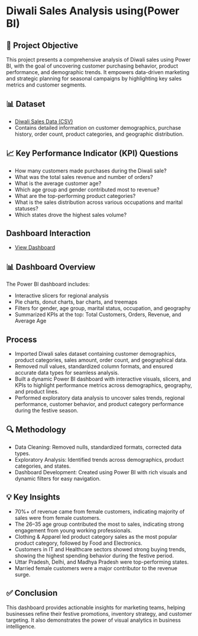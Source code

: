 # Diwali Sales Analysis using(Power BI)
## 📌 Project Objective
This project presents a comprehensive analysis of Diwali sales using Power BI, with the goal of uncovering customer purchasing behavior, product performance, and demographic trends. It empowers data-driven marketing and strategic planning for seasonal campaigns by highlighting key sales metrics and customer segments.

## 📊 Dataset
- <a href="https://github.com/JEMIMAYUSUF/Diwali-Sales-Analysis-Dashboard-using-Power-BI/blob/main/Diwali%20Sales%20Data.csv">Diwali Sales Data (CSV)</a>
- Contains detailed information on customer demographics, purchase history, order count, product categories, and geographic distribution.

## 📈 Key Performance Indicator (KPI) Questions
- How many customers made purchases during the Diwali sale?
- What was the total sales revenue and number of orders?
- What is the average customer age?
- Which age group and gender contributed most to revenue?
- What are the top-performing product categories?
- What is the sales distribution across various occupations and marital statuses?
- Which states drove the highest sales volume?

## Dashboard Interaction
- <a href="https://github.com/JEMIMAYUSUF/Diwali-Sales-Analysis-Dashboard-using-Power-BI/blob/main/Screenshot.png">View Dashboard</a>

## 📊 Dashboard Overview
The Power BI dashboard includes:

- Interactive slicers for regional analysis
- Pie charts, donut charts, bar charts, and treemaps
- Filters for gender, age group, marital status, occupation, and geography
- Summarized KPIs at the top: Total Customers, Orders, Revenue, and Average Age

## Process
- Imported Diwali sales dataset containing customer demographics, product categories, sales amount, order count, and geographical data.
- Removed null values, standardized column formats, and ensured accurate data types for seamless analysis.
- Built a dynamic Power BI dashboard with interactive visuals, slicers, and KPIs to highlight performance metrics across demographics, geography, and product lines.
- Performed exploratory data analysis to uncover sales trends, regional performance, customer behavior, and product category performance during the festive season.

## 🔍 Methodology
- Data Cleaning: Removed nulls, standardized formats, corrected data types.
- Exploratory Analysis: Identified trends across demographics, product categories, and states.
- Dashboard Development: Created using Power BI with rich visuals and dynamic filters for easy navigation.

## 💡 Key Insights
- 70%+ of revenue came from female customers, indicating majority of sales were from female customers.
- The 26–35 age group contributed the most to sales, indicating strong engagement from young working professionals.
- Clothing & Apparel led product category sales as the most popular product category, followed by Food and Electronics.
- Customers in IT and Healthcare sectors showed strong buying trends, showing the highest spending behavior during the festive period.
- Uttar Pradesh, Delhi, and Madhya Pradesh were top-performing states.
- Married female customers were a major contributor to the revenue surge.

## ✅ Conclusion
This dashboard provides actionable insights for marketing teams, helping businesses refine their festive promotions, inventory strategy, and customer targeting. It also demonstrates the power of visual analytics in business intelligence.
